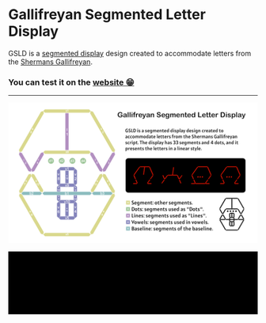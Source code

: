 # Gallifreyan Segmented Letter Display
GSLD is a [segmented display](https://pt.wikipedia.org/wiki/Display_de_sete_segmentos) design created to accommodate letters from the [Shermans Gallifreyan](https://shermansplanet.com/gallifreyan/).

### You can test it on the [website 😁](https://nihil-a.github.io/Gallifreyan-Segmented-Letter-Display/)

---

![gsld presentation](/doc/GSLD-presentation.png)

![LinearDisplay](/doc/LineDisplay.gif)

